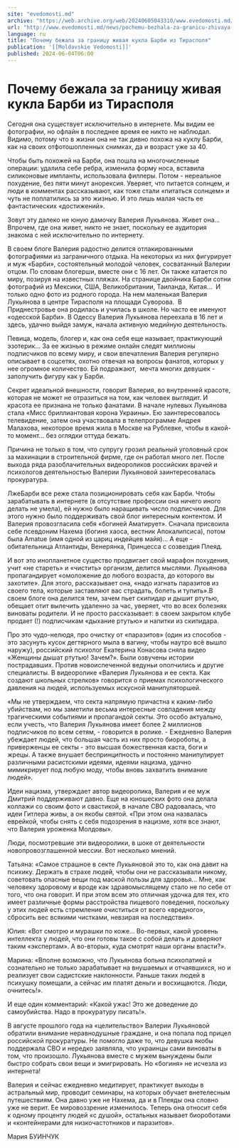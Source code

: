 ```yaml
---
site: "evedomosti.md"
archive: "https://web.archive.org/web/20240605043310/www.evedomosti.md/news/pochemu-bezhala-za-granicu-zhivaya-kukla-barbi-iz-tiraspolya"
url: "http://www.evedomosti.md/news/pochemu-bezhala-za-granicu-zhivaya-kukla-barbi-iz-tiraspolya"
language: ru
title: "Почему бежала за границу живая кукла Барби из Тирасполя"
publication: '[[Moldavskie Vedomosti]]'
published: 2024-06-04T06:00
---
```


# Почему бежала за границу живая кукла Барби из Тирасполя

Сегодня она существует исключительно в интернете. Мы видим ее фотографии, но офлайн в последнее время ее никто не наблюдал. Видимо, потому что в жизни она не так дивно похожа на куклу Барби, как на своих отфотошопленных снимках, да и возраст уже за 40.

Чтобы быть похожей на Барби, она пошла на многочисленные операции: удалила себе ребра, изменила форму носа, вставила силиконовые импланты, использовала филлеры. Потом - нереальное похудение, без пяти минут анорексия. Уверяет, что питается солнцем, и люди в комментах рассказывают, как тоже стали «питаться солнцем» и чуть не поплатились за это жизнью. И это лишь малая часть ее фантастических «достижений».

Зовут эту далеко не юную дамочку Валерия Лукьянова. Живет она... Впрочем, где она живет, никто не знает, поскольку ее аудитория знакома с ней исключительно по интернету.

В своем блоге Валерия радостно делится отлакированными фотографиями из заграничного отдыха. На некоторых из них фигурирует и муж «Барби», состоятельный молодой человек, сосватанный Валерии отцом. По словам блогерши, вместе они с 16 лет. Он также катается по миру, позируя на известных пляжах. На странице двойника Барби сотни фотографий из Мексики, США, Великобритании, Таиланда, Китая...  И только одно фото из родного города. На нем маленькая Валерия Лукьянова в центре Тирасполя на площади Суворова.  В Приднестровье она родилась и училась в школе. Но часто ее именуют «одесской Барби». В Одессу Валерия Лукьянова переехала в 16 лет и здесь, удачно выйдя замуж, начала активную медийную деятельность.

Певица, модель, блогер и, как она себя еще называет, практикующий эзотерик… За ее жизнью в режиме онлайн следят миллионы подписчиков по всему миру, и свои впечатления Валерия регулярно описывает в соцсетях, охотно отвечая на вопросы фанатов, которых у нее огромное количество. Ей подражают,  мечта многих девушек - заполучить фигуру как у Барби.

Секрет идеальной внешности, говорит Валерия, во внутренней красоте, которая не может не отразиться на том, как человек выглядит. И красота ее признана не только фанатами. В начале нулевых Лукьянова стала «Мисс бриллиантовая корона Украины». Ею заинтересовалось телевидение, затем она участвовала в телепрограмме Андрея Малахова, некоторое время жила в Москве на Рублевке, чтобы в какой-то момент... без оглядки оттуда бежать.

Причина не только в том, что супругу грозил реальный уголовный срок за махинации в строительной фирме, где он работал много лет. После выхода ряда разоблачительных видеороликов российских врачей и психологов деятельностью Валерии Лукьяновой заинтересовалась прокуратура.

ЛжеБарби все реже стала позиционировать себя как Барби. Чтобы зарабатывать в интернете (в отсутствие профессии она ничего иного делать не умела), ей нужно было наращивать число подписчиков. Для этого нужно было поддерживать свой блог интересным контентом. И Валерия провозгласила себя «богиней Аматирует». Сначала присвоила себе псевдоним Нахема (богиня хаоса, вестник Апокалипсиса), потом была Amatue (имя одной из цариц индейцев майя)... А еще - обитательница Атлантиды, Венерянка, Принцесса с созвездия Плеяд.

И вот это инопланетное существо продвигает свой марафон похудения, учит «не стареть» и «чистить» организм, делится мыслями. Лукьянова пропагандирует «омоложение до любого возраста, до которого вы захотите». Для этого, рассказывает она, «надо изгнать паразитов из своего тела, которые заставляют вас страдать, болеть и тупить».В своем блоге она делится тем, зачем пьет скипидар и дышит ртутью, обещает отит вылечить удаленно за час, уверяет, что во всех болезнях виноваты родители. И не просто рассказывает: в своем закрытом клубе продает (!) подписчикам «дыхание ртутью» и напитки из скипидара.

Про это чудо-нелюдя, про очистку от «паразитов» (один из способов - это засунуть кусок дегтярного мыла в вагину, чтобы наутро всё вышло наружу), российский психолог Екатерина Конасова сняла видео «Женщины дышат ртутью! Зачем?». Были озвучены истории пострадавших. Против новоиспеченной ведуньи ополчились и другие специалисты. В видеоролике «Валерия Лукьянова и ее секта. Как создают школьных стрелков» говорится о приемах психологического давления на людей, используемых искусной манипуляторшей.

«Мы не утверждаем, что секта напрямую причастна к каким-либо убийствам, но мы заметили весьма интересные совпадения между трагическими событиями и пропагандой секты. Это особо актуально, если учесть, что Валерия Лукьянова имеет более 2 миллионов подписчиков по всем сетям, - говорится в ролике. - Ежедневно Валерия убеждает людей, что большая часть из них просто биороботы, а приверженцы ее секты - это высшая божественная каста, боги и жрецы. А также внушает беспринципность и постоянно манипулирует различными расистскими идеями, идеями нацизма, удачно мимикрирует под любую моду, чтобы вновь захватить внимание людей».

Идеи нацизма, утверждает автор видеоролика, Валерия и ее муж Дмитрий поддерживают давно. Еще на юношеских фото она делала коллажи со своим фото и свастикой, в начале СВО радовалась, что идеи Гитлера живы, а он якобы святой. «При этом она назвалась еврейкой, чтобы снять с себя подозрения в нацизме, хотя все знают, что Валерия уроженка Молдовы».

Люди, посмотревшие эти видеоролики, в шоке от деятельности новопровозглашенной мессии. Вот несколько мнений.

Татьяна: «Самое страшное в секте Лукьяновой это то, как она давит на психику. Держать в страхе людей, чтобы они не рассказывали никому, советовать опасные вещи под маской пользы для здоровья... Мне, как человеку здоровому и вроде как здравомыслящему стало не по себе от того, что она говорит. И при этом всем это отличная удочка для тех, кто имеет различные формы расстройства пищевого поведения, поскольку у этих людей есть стремление очиститься от всего «вредного», сбросить вес всякими чистками, невзирая на последствия».

Юлия: «Вот смотрю и мурашки по коже... Во-первых, какой уровень интеллекта у людей, что они готовы такое с собой делать и доверяют таким «экспертам». А во-вторых, куда смотрят наши органы власти?».

Марина: «Вполне возможно, что Лукьянова больна психопатией и сознательно не только зарабатывает на внушаемых и отчаявшихся, но и реализует свои садистские наклонности. Раньше таких людей в психушку помещали, а сейчас им платят деньги и восхищаются. Люди, очнитесь!».

И еще один комментарий: «Какой ужас! Это же доведение до самоубийства. Надо в прокуратуру писать!».

В августе прошлого года на «целительство» Валерии Лукьяновой обратили внимание неравнодушные граждане, и она попала под прицел российской прокуратуры. Не помогло даже то, что девушка якобы поддержала СВО и нередко заявляла, что украинцы сами виноваты в том, что произошло. Лукьянова вместе с мужем вынуждены были быстро собрать свои вещи и эмигрировать. Но «богиня» не исчезла из интернета!

Валерия и сейчас ежедневно медитирует, практикует выходы в астральный мир, проводит семинары, на которых обучает внетелесным путешествиям. Она давно уже не Нахема, да и в Плеяды она словно уже не верит. Ее мировоззрение изменилось. Теперь она относит себя к одному проценту людей «с душой», остальных называет биороботами и «контейнерами для низкочастотников и паразитов».

Мария БУИНЧУК